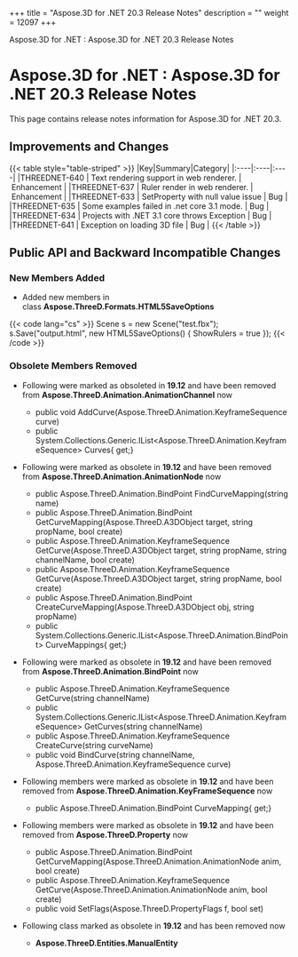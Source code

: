+++
title = "Aspose.3D for .NET 20.3 Release Notes" 
description = "" 
weight = 12097 
+++

Aspose.3D for .NET : Aspose.3D for .NET 20.3 Release Notes  

# Aspose.3D for .NET : Aspose.3D for .NET 20.3 Release Notes


This page contains release notes information for Aspose.3D for .NET 20.3.

## Improvements and Changes

{{< table style="table-striped" >}}
|Key|Summary|Category|
|:----|:----|:----|
|THREEDNET-640 | Text rendering support in web renderer. | Enhancement |
|THREEDNET-637 | Ruler render in web renderer. | Enhancement |
|THREEDNET-633 | SetProperty with null value issue | Bug |
|THREEDNET-635 | Some examples failed in .net core 3.1 mode. | Bug |
|THREEDNET-634 | Projects with .NET 3.1 core throws Exception | Bug |
|THREEDNET-641 | Exception on loading 3D file | Bug |
{{< /table >}}

## Public API and Backward Incompatible Changes

### New Members Added

*   Added new members in class **Aspose.ThreeD.Formats.HTML5SaveOptions**

{{< code lang="cs" >}}
Scene s = new Scene("test.fbx");
s.Save("output.html", new HTML5SaveOptions() { ShowRulers = true });
{{< /code >}}

### **Obsolete Members Removed**

*   Following were marked as obsoleted in **19.12** and have been removed from **Aspose.ThreeD.Animation.AnimationChannel** now
    
    *   public void AddCurve(Aspose.ThreeD.Animation.KeyframeSequence curve)
    *   public System.Collections.Generic.IList<Aspose.ThreeD.Animation.KeyframeSequence> Curves{ get;}
*   Following were marked as obsolete in **19.12** and have been removed from **Aspose.ThreeD.Animation.AnimationNode** now
    *   public Aspose.ThreeD.Animation.BindPoint FindCurveMapping(string name)
    *   public Aspose.ThreeD.Animation.BindPoint GetCurveMapping(Aspose.ThreeD.A3DObject target, string propName, bool create)
    *   public Aspose.ThreeD.Animation.KeyframeSequence GetCurve(Aspose.ThreeD.A3DObject target, string propName, string channelName, bool create)
    *   public Aspose.ThreeD.Animation.KeyframeSequence GetCurve(Aspose.ThreeD.A3DObject target, string propName, bool create)
    *   public Aspose.ThreeD.Animation.BindPoint CreateCurveMapping(Aspose.ThreeD.A3DObject obj, string propName)
    *   public System.Collections.Generic.IList<Aspose.ThreeD.Animation.BindPoint> CurveMappings{ get;}
*   Following were marked as obsolete in **19.12** and have been removed from **Aspose.ThreeD.Animation.BindPoint** now
    *   public Aspose.ThreeD.Animation.KeyframeSequence GetCurve(string channelName)
    *   public System.Collections.Generic.IList<Aspose.ThreeD.Animation.KeyframeSequence> GetCurves(string channelName)
    *   public Aspose.ThreeD.Animation.KeyframeSequence CreateCurve(string curveName)
    *   public void BindCurve(string channelName, Aspose.ThreeD.Animation.KeyframeSequence curve)
*   Following members were marked as obsolete in **19.12** and have been removed from **Aspose.ThreeD.Animation.KeyFrameSequence** now
    *   public Aspose.ThreeD.Animation.BindPoint CurveMapping{ get;}
        
*   Following members were marked as obsolete in **19.12** and have been removed from **Aspose.ThreeD.Property** now
    
    *   public Aspose.ThreeD.Animation.BindPoint GetCurveMapping(Aspose.ThreeD.Animation.AnimationNode anim, bool create)
    *   public Aspose.ThreeD.Animation.KeyframeSequence GetCurve(Aspose.ThreeD.Animation.AnimationNode anim, bool create)
    *   public void SetFlags(Aspose.ThreeD.PropertyFlags f, bool set)
*   Following class marked as obsolete in **19.12** and has been removed now
    *   **Aspose.ThreeD.Entities.ManualEntity**

  

